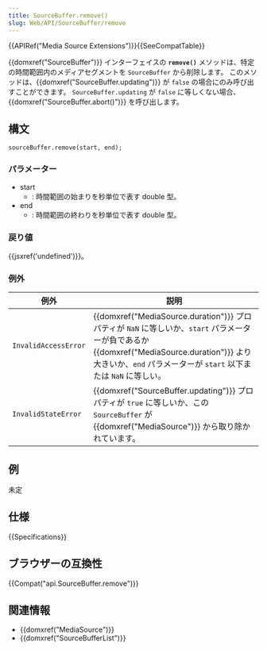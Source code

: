 ```yaml
---
title: SourceBuffer.remove()
slug: Web/API/SourceBuffer/remove
---
```


{{APIRef("Media Source Extensions")}}{{SeeCompatTable}}

{{domxref("SourceBuffer")}} インターフェイスの **`remove()`** メソッドは、特定の時間範囲内のメディアセグメントを `SourceBuffer` から削除します。 このメソッドは、{{domxref("SourceBuffer.updating")}} が `false` の場合にのみ呼び出すことができます。 `SourceBuffer.updating` が `false` に等しくない場合、{{domxref("SourceBuffer.abort()")}} を呼び出します。

## 構文

```
sourceBuffer.remove(start, end);
```

### パラメーター

- start
  - : 時間範囲の始まりを秒単位で表す double 型。
- end
  - : 時間範囲の終わりを秒単位で表す double 型。

### 戻り値

{{jsxref('undefined')}}。

### 例外

| 例外                 | 説明                                                                                                                                                                                                                                     |
| -------------------- | ---------------------------------------------------------------------------------------------------------------------------------------------------------------------------------------------------------------------------------------- |
| `InvalidAccessError` | {{domxref("MediaSource.duration")}} プロパティが `NaN` に等しいか、`start` パラメーターが負であるか {{domxref("MediaSource.duration")}} より大きいか、`end` パラメーターが `start` 以下または `NaN` に等しい。 |
| `InvalidStateError`  | {{domxref("SourceBuffer.updating")}} プロパティが `true` に等しいか、この `SourceBuffer` が {{domxref("MediaSource")}} から取り除かれています。                                                                    |

## 例

未定

## 仕様

{{Specifications}}

## ブラウザーの互換性

{{Compat("api.SourceBuffer.remove")}}

## 関連情報

- {{domxref("MediaSource")}}
- {{domxref("SourceBufferList")}}
